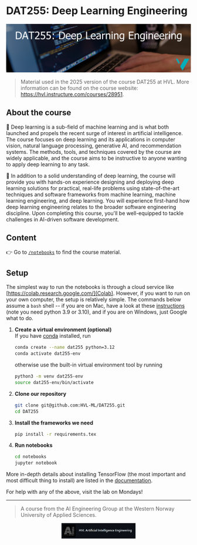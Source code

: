 # DAT255: Deep Learning Engineering

![](assets/DAT255-logo.png)

<!-- <p>
[![kaggle](./assets/kaggle.svg)](https://www.kaggle.com/alexanderlundervold/code) &nbsp;  [![Google Colab](https://colab.research.google.com/assets/colab-badge.svg)](https://colab.research.google.com/github/HVL-ML/DAT255/blob/main/) &nbsp; [![Binder](https://mybinder.org/badge_logo.svg)](https://mybinder.org/v2/gh/HVL-ML/DAT255/HEAD) &nbsp; [![nbviewer](https://raw.githubusercontent.com/jupyter/design/master/logos/Badges/nbviewer_badge.svg)](https://nbviewer.org/github/HVL-ML/DAT255/tree/main/)
</p> -->

> Material used in the 2025 version of the course DAT255 at HVL. More information can be found on the course website: https://hvl.instructure.com/courses/28951. 

## About the course
:eyes: Deep learning is a sub-field of machine learning and is what both launched and propels the recent surge of interest in artificial intelligence. The course focuses on deep learning and its applications in computer vision, natural language processing, generative AI, and recommendation systems. The methods, tools, and techniques covered by the course are widely applicable, and the course aims to be instructive to anyone wanting to apply deep learning to any task.

:eyes: In addition to a solid understanding of deep learning, the course will provide you with hands-on experience designing and deploying deep learning solutions for practical, real-life problems using state-of-the-art techniques and software frameworks from machine learning, machine learning engineering, and deep learning. You will experience first-hand how deep learning engineering relates to the broader software engineering discipline. Upon completing this course, you'll be well-equipped to tackle challenges in AI-driven software development.

## Content

:point_right: Go to [`/notebooks`](/notebooks) to find the course material. 


## Setup 

The simplest way to run the notebooks is through a cloud service like [https://colab.research.google.com/](Colab). However, if you want to run on your own computer, the setup is relatively simple. The commands below assume a `bash` shell -- if you are on Mac, have a look at these [instructions](https://developer.apple.com/metal/tensorflow-plugin/) (note you need python 3.9 or 3.10), and if you are on Windows, just Google what to do.

1. **Create a virtual environment (optional)**<br>
    If you have [conda](https://docs.conda.io/projects/conda/en/latest/user-guide/getting-started.html) installed, run 
    ```bash
    conda create --name dat255 python=3.12
    conda activate dat255-env
    ```
    otherwise use the built-in virtual environment tool by running
    ```bash
    python3 -m venv dat255-env
    source dat255-env/bin/activate
    ```
2. **Clone our repository**
    ```bash
    git clone git@github.com:HVL-ML/DAT255.git
    cd DAT255
    ```
3. **Install the frameworks we need**
    ```bash
    pip install -r requirements.tex
    ```
4. **Run notebooks**
    ```bash
    cd notebooks
    jupyter notebook
    ```

More in-depth details about installing TensorFlow (the most important and most difficult thing to install) are listed in the [documentation](https://www.tensorflow.org/install/pip).

For help with any of the above, visit the lab on Mondays!

---

> A course from the AI Engineering Group at the Western Norway University of Applied Sciences.
<center>
<a href="https://github.com/HVL-ML">
<img width=40% src="assets/AI-eng.png"></img>
</a>
</center>
